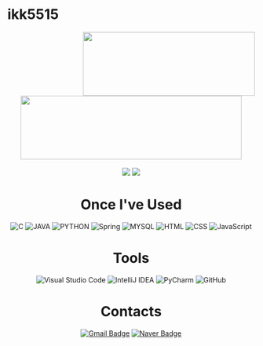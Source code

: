 # ikk5515

<div align="center">
  
  <img align="right" src="https://github-readme-stats.vercel.app/api/top-langs/?username=ikk5515&theme=dracula&exclude_repo=Computer-Science-Engineering&layout=compact&langs_count=10&title_color=70a5fd&bg_color=151A28" width="350" height="130"/>
  
  <img src="https://github-readme-stats.vercel.app/api?username=ikk5515&show_icons=true&theme=radical&title_color=70a5fd)" width="450" height="130"/>
  <br><br>
  <a href="https://github.com/ikk5515"><img src="https://hits.seeyoufarm.com/api/count/incr/badge.svg?url=https%3A%2F%2Fgithub.com%2Fikk5515&count_bg=%23000000&title_bg=%23000000&icon=github.svg&icon_color=%23E7E7E7&title=GitHub&edge_flat=false)"/></a>
  <a href="https://solved.ac/ikk5515"><img src="http://mazassumnida.wtf/api/mini/generate_badge?boj=ikk5515"/></a>
</a> 

  <br>
  
  # Once I've Used

  ![C](https://img.shields.io/badge/C-A8B9CC.svg?style=for-the-badge&logo=Java&logoColor=while)
  ![JAVA](https://img.shields.io/badge/JAVA-007396.svg?style=for-the-badge&logo=Java&logoColor=while)
  ![PYTHON](https://img.shields.io/badge/PYTHON-3776AB.svg?style=for-the-badge&logo=Java&logoColor=while)
  ![Spring](https://img.shields.io/badge/SPRING-6DB33F.svg?style=for-the-badge&logo=Java&logoColor=while)
  ![MYSQL](https://img.shields.io/badge/MYSQL-4479A1.svg?style=for-the-badge&logo=Java&logoColor=while)
  ![HTML](https://img.shields.io/badge/HTML-E34F26.svg?style=for-the-badge&logo=Java&logoColor=while)
  ![CSS](https://img.shields.io/badge/CSS-1572B6.svg?style=for-the-badge&logo=Java&logoColor=while)
  ![JavaScript](https://img.shields.io/badge/JAVASCRIPT-F7DF1E.svg?style=for-the-badge&logo=Java&logoColor=while)
<br>
  # Tools
  ![Visual Studio Code](https://img.shields.io/badge/VISUAL%20STUDIO%20CODE-007ACC.svg?style=for-the-badge&logo=Java&logoColor=while)
  ![IntelliJ IDEA](https://img.shields.io/badge/INTELLIJ%20IDEA-CC6699.svg?style=for-the-badge&logo=Java&logoColor=while)
  ![PyCharm](https://img.shields.io/badge/PYCHARM-00C244.svg?style=for-the-badge&logo=Java&logoColor=while)
  ![GitHub](https://img.shields.io/badge/GITHUB-181717.svg?style=for-the-badge&logo=Java&logoColor=while)
<br>
  # Contacts
  [![Gmail Badge](https://img.shields.io/badge/Gmail-d14836?style=flat-square&logo=Gmail&logoColor=white&link=mailto:kimsh1691@gmail.com)](mailto:dlsrl5515@gmail.com)
[![Naver Badge](https://img.shields.io/badge/Naver-03C75A?style=flat-square&logo=Naver&logoColor=white&link=mailto:rlatngus1691@naver.com)](mailto:ikk5515@naver.com)
  
</div>
